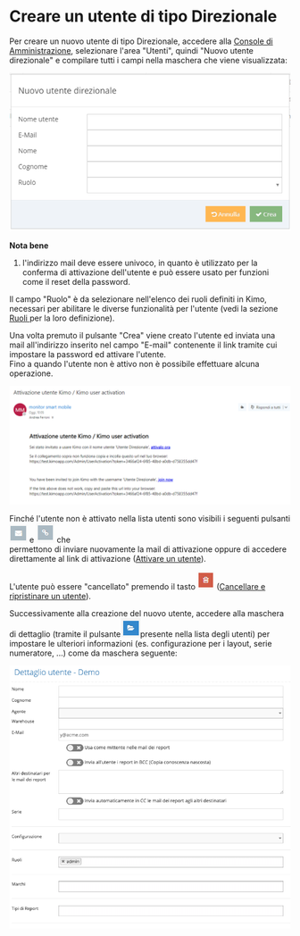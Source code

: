 # Creare un utente di tipo Direzionale

Per creare un nuovo utente di tipo Direzionale, accedere alla [Console di Amministrazione](../../introduzione/moduli/console-admin.md), selezionare l'area "Utenti", quindi "Nuovo utente direzionale" e compilare tutti i campi nella maschera che viene visualizzata:

![Maschera di creazione di un utente direzionale](<../../.gitbook/assets/image (12).png>)

**Nota bene**

1. l'indirizzo mail deve essere univoco, in quanto è utilizzato per la conferma di attivazione dell'utente e può essere usato per funzioni come il reset della password.

Il campo "Ruolo" è da selezionare nell'elenco dei ruoli definiti in Kimo, necessari per abilitare le diverse funzionalità per l'utente (vedi la sezione [Ruoli ](../ruoli.md)per la loro definizione).

Una volta premuto il pulsante "Crea" viene creato l'utente ed inviata una mail all'indirizzo inserito nel campo "E-mail" contenente il link tramite cui impostare la password ed attivare l'utente.\
Fino a quando l'utente non è attivo non è possibile effettuare alcuna operazione.

![Esempio di mail di attivazione di un utente direzionale](<../../.gitbook/assets/image (32).png>)

Finché l'utente non è attivato nella lista utenti sono visibili i seguenti pulsanti ![](<../../.gitbook/assets/image (21).png>) e ![](<../../.gitbook/assets/image (14).png>) che\
permettono di inviare nuovamente la mail di attivazione oppure di accedere direttamente al link di attivazione ([Attivare un utente](attivazione-di-un-utente.md)).

L'utente può essere "cancellato" premendo il tasto ![](../../.gitbook/assets/delete.PNG) ([Cancellare e ripristinare un utente](archiviazione-e-ripristino.md)).

Successivamente alla creazione del nuovo utente, accedere alla maschera di dettaglio (tramite il pulsante![](../../.gitbook/assets/image.png)presente nella lista degli utenti) per impostare le ulteriori informazioni (es. configurazione per i layout, serie numeratore, ...) come da maschera seguente:

![](../../.gitbook/assets/screenshot-2019-06-18-at-15.33.47.png)
